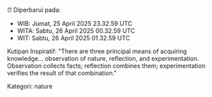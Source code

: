 ⏰ Diperbarui pada:
- WIB: Jumat, 25 April 2025 23.32.59 UTC
- WITA: Sabtu, 26 April 2025 00.32.59 UTC
- WIT: Sabtu, 26 April 2025 01.32.59 UTC

Kutipan Inspiratif:
"There are three principal means of acquiring knowledge... observation of nature, reflection, and experimentation. Observation collects facts; reflection combines them; experimentation verifies the result of that combination."


Kategori: nature

